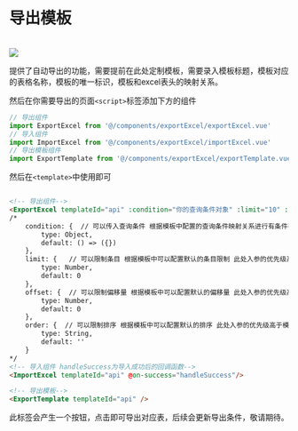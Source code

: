 # 导出模板
<br/>
<img src="/web/export-excel.png"/>

提供了自动导出的功能，需要提前在此处定制模板，需要录入模板标题，模板对应的表格名称，模板的唯一标识，模板和excel表头的映射关系。

然后在你需要导出的页面`<script>`标签添加下方的组件

```javascript
// 导出组件
import ExportExcel from '@/components/exportExcel/exportExcel.vue'
// 导入组件
import ImportExcel from '@/components/exportExcel/importExcel.vue'
// 导出模板组件
import ExportTemplate from '@/components/exportExcel/exportTemplate.vue'

```

然后在`<template>`中使用即可

```html

<!-- 导出组件-->
<ExportExcel templateId="api" :condition="你的查询条件对象" :limit="10" :offset="10" order="id desc"/>
/*
    condition: {  // 可以传入查询条件 根据模板中配置的查询条件映射关系进行有条件导出
        type: Object,
        default: () => ({})
    },
    limit: {   // 可以限制条目 根据模板中可以配置默认的条目限制 此处入参的优先级高于模板中的配置
        type: Number,
        default: 0
    },
    offset: {  // 可以限制偏移量 根据模板中可以配置默认的偏移量 此处入参的优先级高于模板中的配置
        type: Number,
        default: 0
    },
    order: {  // 可以限制排序 根据模板中可以配置默认的排序 此处入参的优先级高于模板中的配置 
        type: String,
        default: ''
    }
*/
<!-- 导入组件 handleSuccess为导入成功后的回调函数-->
<ImportExcel templateId="api" @on-success="handleSuccess"/>

<!-- 导出模板-->
<ExportTemplate templateId="api" />

```

此标签会产生一个按钮，点击即可导出对应表，后续会更新导出条件，敬请期待。
